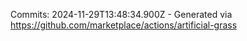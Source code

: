 Commits: 2024-11-29T13:48:34.900Z - Generated via https://github.com/marketplace/actions/artificial-grass
<br>
